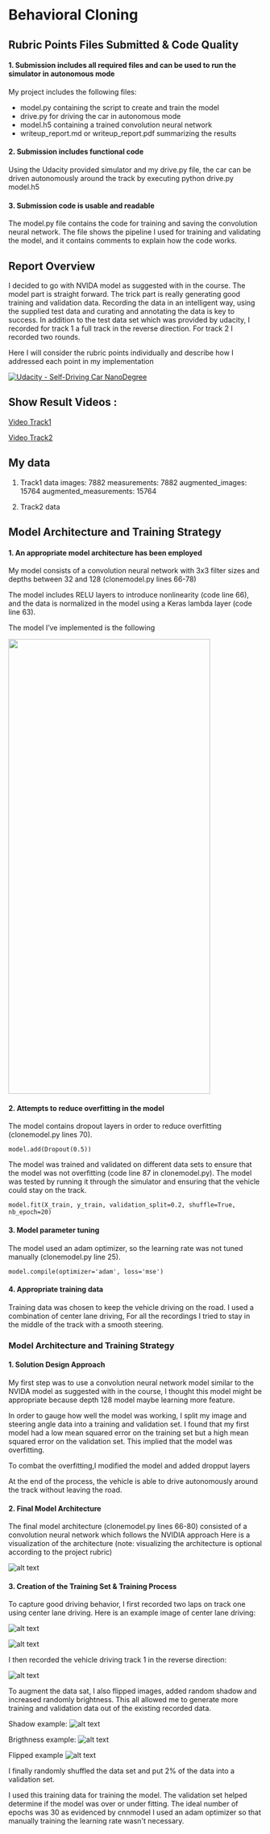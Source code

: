 # **Behavioral Cloning** 


## Rubric Points Files Submitted & Code Quality

#### 1. Submission includes all required files and can be used to run the simulator in autonomous mode

My project includes the following files:
* model.py containing the script to create and train the model
* drive.py for driving the car in autonomous mode
* model.h5 containing a trained convolution neural network 
* writeup_report.md or writeup_report.pdf summarizing the results

#### 2. Submission includes functional code
Using the Udacity provided simulator and my drive.py file, the car can be driven autonomously around the track by executing
python drive.py model.h5

#### 3. Submission code is usable and readable

The model.py file contains the code for training and saving the convolution neural network. The file shows the pipeline I used for training and validating the model, and it contains comments to explain how the code works.





Report Overview
---
I decided to go with NVIDA model as suggested with in the course. The model part is straight forward. The trick part is really generating good training and validation data. Recording the data in an intelligent way, using the supplied test data and curating and annotating the data is key to success. In addition to the test data set which was provided by udacity, I recorded for track 1 a full track in the reverse direction. For track 2 I recorded two rounds.

Here I will consider the rubric points individually and describe how I addressed each point in my implementation

[![Udacity - Self-Driving Car NanoDegree](https://s3.amazonaws.com/udacity-sdc/github/shield-carnd.svg)](http://www.udacity.com/drive)

[//]: # (Image References)


[image3]: ./imagesexamples/NVIDIA.png "NVIDIA Model"
[image4]: ./imagesexamples/center1.jpg  "Visualization"
[image5]: ./imagesexamples/center2.jpg  "Visualization"
[image6]: ./imagesexamples/reverse.jpg  "Visualization"
[image7]: ./imagesexamples/shadow.png  "Visualization"
[image8]: ./imagesexamples/brightness.png  "Visualization"
[image9]: ./imagesexamples/flipped.png  "Visualization"
[image10]: ./cnn.png  "Model KerasCNN"



## Show Result Videos :

[Video Track1](track1_video.mp4)

[Video Track2](track2_video.mp4) 


## My data

1. Track1 data
images: 7882
measurements: 7882
augmented_images: 15764
augmented_measurements: 15764

2. Track2 data



## Model Architecture and Training Strategy

#### 1. An appropriate model architecture has been employed

My model consists of a convolution neural network with 3x3 filter sizes and depths between 32 and 128 (clonemodel.py lines 66-78) 

The model includes RELU layers to introduce nonlinearity (code line 66), and the data is normalized in the model using a Keras lambda layer (code line 63). 

The model I’ve implemented is the following

<img src="./cnn.png" width=400 height=900 >


#### 2. Attempts to reduce overfitting in the model

The model contains dropout layers in order to reduce overfitting (clonemodel.py lines 70). 

`model.add(Dropout(0.5))`

The model was trained and validated on different data sets to ensure that the model was not overfitting (code line 87 in clonemodel.py). The model was tested by running it through the simulator and ensuring that the vehicle could stay on the track.

`model.fit(X_train, y_train, validation_split=0.2, shuffle=True, nb_epoch=20)`


#### 3. Model parameter tuning

The model used an adam optimizer, so the learning rate was not tuned manually (clonemodel.py line 25).

`model.compile(optimizer='adam', loss='mse')`

#### 4. Appropriate training data

Training data was chosen to keep the vehicle driving on the road. I used a combination of center lane driving, For all the recordings I tried to stay in the middle of the track with a smooth steering.

### Model Architecture and Training Strategy

#### 1. Solution Design Approach


My first step was to use a convolution neural network model similar to the NVIDA model as suggested with in the course, I thought this model might be appropriate because depth 128 model maybe learning more feature.

In order to gauge how well the model was working, I split my image and steering angle data into a training and validation set. I found that my first model had a low mean squared error on the training set but a high mean squared error on the validation set. This implied that the model was overfitting. 

To combat the overfitting,I modified the model and added dropput layers 

At the end of the process, the vehicle is able to drive autonomously around the track without leaving the road.

#### 2. Final Model Architecture

The final model architecture (clonemodel.py lines 66-80) consisted of a convolution neural network which follows the NVIDIA approach
Here is a visualization of the architecture (note: visualizing the architecture is optional according to the project rubric)

![alt text][image3]

#### 3. Creation of the Training Set & Training Process



To capture good driving behavior, I first recorded two laps on track one using center lane driving. Here is an example image of center lane driving:

![alt text][image4]

![alt text][image5]

I then recorded the vehicle driving track 1 in the reverse direction:

![alt text][image6]


To augment the data sat, I also flipped images, added random shadow and increased randomly brightness. This all allowed me to generate more training and validation data out of the existing recorded data. 

Shadow example:
![alt text][image7]

Brigthness example:
![alt text][image8]

Flipped example
![alt text][image9]


I finally randomly shuffled the data set and put 2% of the data into a validation set. 

I used this training data for training the model. The validation set helped determine if the model was over or under fitting. The ideal number of epochs was 30 as evidenced by cnnmodel I used an adam optimizer so that manually training the learning rate wasn't necessary.
